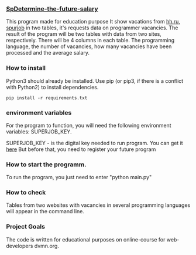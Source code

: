 ### [SpDetermine-the-future-salary](https://github.com/DmitryShvedov88/Determine-the-future-salary "LINK TO THE PROJECT")

This program made for education purpose
It show vacations from [hh.ru](https://hh.ru/), [spurjob](https://www.superjob.ru/) in two tables, it's requests data on programmer vacancies.
The result of the program will be two tables with data from two sites, respectively. 
There will be 4 columns in each table. The programming language, the number of vacancies, how many vacancies have been processed and the average salary.

### How to install

Python3 should already be installed.
Use pip (or pip3, if there is a conflict with Python2) to install dependencies.
    
    pip install -r requirements.txt


### environment variables
For the program to function, you will need the following environment variables: SUPERJOB_KEY.

SUPERJOB_KEY - is the digital key needed to run program.
You can get it [here](https://api.superjob.ru/info/)
But before that, you need to register your future program

### How to start the programm.

To run the program, you just need to enter "python main.py"

### How to check
Tables from two websites with vacancies in several programming languages will appear in the command line.


### Project Goals
The code is written for educational purposes on online-course for web-developers dvmn.org.
